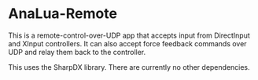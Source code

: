 # AnaLua-Remote
This is a remote-control-over-UDP app that accepts input from DirectInput and XInput controllers.
It can also accept force feedback commands over UDP and relay them back to the controller.

This uses the SharpDX library. There are currently no other dependencies.
